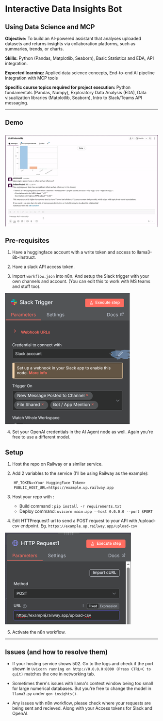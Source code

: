 # Interactive Data Insights Bot 
## Using Data Science and MCP

**Objective:** To build an AI-powered assistant that analyses uploaded datasets and returns insights via collaboration platforms, such as summaries, trends, or charts.

**Skills:** Python (Pandas, Matplotlib, Seaborn), Basic Statistics and EDA, API integration.

**Expected learning:** Applied data science concepts, End-to-end AI pipeline integration with MCP tools

**Specific course topics required for project execution:** Python fundamentals (Pandas, Numpy), Exploratory Data Analysis (EDA), Data visualization libraries (Matplotlib, Seaborn), Intro to Slack/Teams API messaging.

---
## Demo
![Demo](img/demo.gif)
---

## Pre-requisites
1. Have a huggingface account with a write token and access to llama3-8b-Instruct.

2. Have a slack API access token.

3. Import `workflow.json` into n8n. And setup the Slack trigger with your own channels and account. (You can edit this to work with MS teams and stuff too).

![Slack Trigger](img/trigger.png)

4. Set your OpenAI credentials in the AI Agent node as well. Again you're free to use a different model.

## Setup

1. Host the repo on Railway or a similar service.

2. Add 2 variables to the service (I'll be using Railway as the example): 
```
    HF_TOKEN=<Your HuggingFace Token>
    PUBLIC_HOST_URL=https://example.up.railway.app
```
3. Host your repo with :

    - Build command : `pip install -r requirements.txt`
    - Deploy command: `uvicorn main:app --host 0.0.0.0 --port $PORT`

4. Edit HTTPrequest1 url to send a POST request to your API with /upload-csv endpoint. Eg. `https://example.up.railway.app/upload-csv`

![Slack Trigger](img/post.png)



5. Activate the n8n workflow.


--- 

## Issues (and how to resolve them)

- If your hosting service shows 502. Go to the logs and check if the port shown in `Uvicorn running on http://0.0.0.0:8000 (Press CTRL+C to quit)` matches the one in networking tab.

- Sometimes there's issues with llama's context window being too small for large numerical databases. But you're free to change the model in `llama3.py` under `gen_insights()`.

- Any issues with n8n workflow, please check where your requests are being sent and recieved. Along with your Access tokens for Slack and OpenAI.
